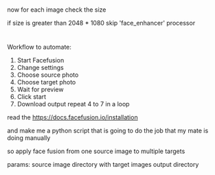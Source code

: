 #

now for each image check the size 

if size is greater than 2048 * 1080 skip 'face_enhancer' processor


#

Workflow to automate:

1. Start Facefusion
2. Change settings
3. Choose source photo
4. Choose target photo
5. Wait for preview
6. Click start
7. Download output
repeat 4 to 7 in a loop

read the https://docs.facefusion.io/installation

and make me a python script that is going to do the job that my mate is doing manually

so apply face fusion from one source image to multiple targets

params:
source image
directory with target images
output directory

